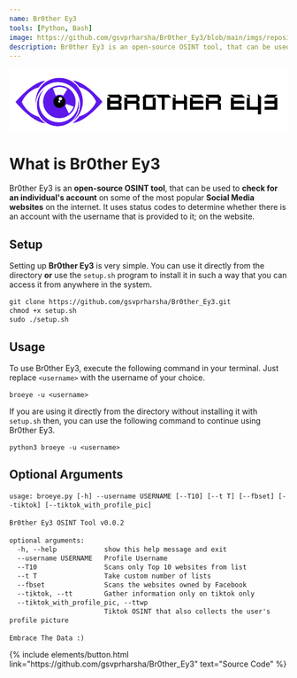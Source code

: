 ```yaml
---
name: Br0ther Ey3
tools: [Python, Bash]
image: https://github.com/gsvprharsha/Br0ther_Ey3/blob/main/imgs/repository-open-graph-template%20(1).png
description: Br0ther Ey3 is an open-source OSINT tool, that can be used to check for an individual's account on some of the most popular Social Media websites on the internet. It uses status codes to determine whether there is an account with the username that is provided to it; on the website.
---
```


![Br0ther](https://raw.githubusercontent.com/gsvprharsha/Br0ther_Ey3/main/imgs/Br0ther_Ey3.png)

# What is Br0ther Ey3

Br0ther Ey3 is an **open-source OSINT tool**, that can be used to **check for an individual's account** on some of the most popular **Social Media websites** on the internet. It uses status codes to determine whether there is an account with the username that is provided to it; on the website.

## Setup
Setting up **Br0ther Ey3** is very simple. You can use it directly from the directory **or** use the `setup.sh` program to install it in such a way that you can access it from anywhere in the system.

```
git clone https://github.com/gsvprharsha/Br0ther_Ey3.git
chmod +x setup.sh
sudo ./setup.sh
```

## Usage
To use Br0ther Ey3, execute the following command in your terminal. Just replace `<username>` with the username of your choice.
```
broeye -u <username>
```
If you are using it directly from the directory without installing it with `setup.sh` then, you can use the following command to continue using Br0ther Ey3.
```
python3 broeye -u <username>
```
## Optional Arguments 
```
usage: broeye.py [-h] --username USERNAME [--T10] [--t T] [--fbset] [--tiktok] [--tiktok_with_profile_pic]

Br0ther Ey3 OSINT Tool v0.0.2

optional arguments:
  -h, --help            show this help message and exit
  --username USERNAME   Profile Username
  --T10                 Scans only Top 10 websites from list
  --t T                 Take custom number of lists
  --fbset               Scans the websites owned by Facebook
  --tiktok, --tt        Gather information only on tiktok only
  --tiktok_with_profile_pic, --ttwp
                        Tiktok OSINT that also collects the user's profile picture

Embrace The Data :)
```

<p class="text-center">
{% include elements/button.html link="https://github.com/gsvprharsha/Br0ther_Ey3" text="Source Code" %}
</p>
